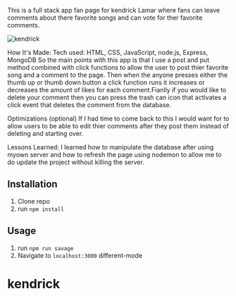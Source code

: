 This is a full stack app fan page for kendrick Lamar where fans can leave comments about there favorite songs and can vote for ther favorite comments.

![kendrick](https://user-images.githubusercontent.com/36242561/37569690-57d22a4e-2abc-11e8-81c9-b264a72e7958.png)

How It's Made:
Tech used: HTML, CSS, JavaScript, node.js, Express, MongoDB 
So the main points with this app is that I use a post and put method combined with click functions to allow the user to post thier favorite song and a comment to the page. Then when the anyone presses either the thumb up or thumb down button a click function runs it increases or decreases the amount of likes for each comment.Fianlly if you would like to delete your comment then you can press the trash can icon that activates a click event that deletes the comment from the database.

Optimizations
(optional)
If I had time to come back to this I would want for to allow users to be able to edit thier comments after they post them instead of deleting and starting over.

Lessons Learned:
I learned how to manipulate the database after using myown server and how to refresh the page using nodemon to allow me to do update the project without killing the server.

## Installation

1. Clone repo
2. run `npm install`

## Usage

1. run `npm run savage`
2. Navigate to `localhost:3000`
 different-mode
# kendrick
